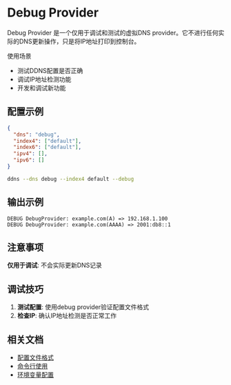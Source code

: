 # Debug Provider

Debug Provider 是一个仅用于调试和测试的虚拟DNS provider。它不进行任何实际的DNS更新操作，只是将IP地址打印到控制台。

使用场景

- 测试DDNS配置是否正确
- 调试IP地址检测功能
- 开发和调试新功能

## 配置示例

```json
{
  "dns": "debug",
  "index4": ["default"],
  "index6": ["default"],
  "ipv4": [],
  "ipv6": []
}
```

```bash
ddns --dns debug --index4 default --debug
```

## 输出示例

```log
DEBUG DebugProvider: example.com(A) => 192.168.1.100
DEBUG DebugProvider: example.com(AAAA) => 2001:db8::1
```

## 注意事项

**仅用于调试**: 不会实际更新DNS记录

## 调试技巧

1. **测试配置**: 使用debug provider验证配置文件格式
2. **检查IP**: 确认IP地址检测是否正常工作

## 相关文档

- [配置文件格式](../json.md)
- [命令行使用](../cli.md)
- [环境变量配置](../env.md)
